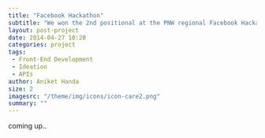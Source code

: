 ```yaml
---
title: "Facebook Hackathon"
subtitle: "We won the 2nd positional at the PNW regional Facebook Hackathon by designing and developing a platform to find and rate live concerts called 'Showlist'"
layout: post-project
date: 2014-04-27 10:20
categories: project
tags:
 - Front-End Development
 - Ideation
 - APIs 
author: Aniket Handa
size: 2
imagesrc: "/theme/img/icons/icon-care2.png"
summary: ""
---
```


coming up..